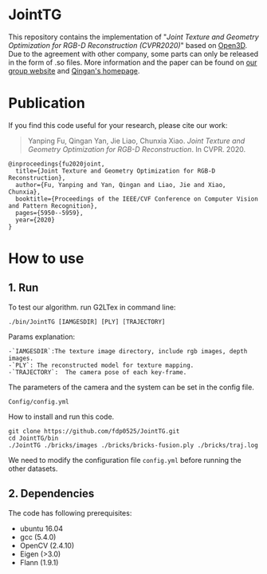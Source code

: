 # JointTG

This repository contains the implementation of "<i>Joint Texture and Geometry Optimization for RGB-D Reconstruction (CVPR2020)</i>" based on [Open3D](https://github.com/intel-isl/Open3D). Due to the agreement with other company, some parts can only be released in the form of .so files. More information and the paper can be found on [our group website](http://graphvision.whu.edu.cn/) and [Qingan's homepage](https://yanqingan.github.io/).

# Publication
If you find this code useful for your research, please cite our work:

> Yanping Fu, Qingan Yan, Jie Liao, Chunxia Xiao. <i>Joint Texture and Geometry Optimization for RGB-D Reconstruction</i>. In CVPR. 2020.

<pre><code>@inproceedings{fu2020joint,
  title={Joint Texture and Geometry Optimization for RGB-D Reconstruction},
  author={Fu, Yanping and Yan, Qingan and Liao, Jie and Xiao, Chunxia},
  booktitle={Proceedings of the IEEE/CVF Conference on Computer Vision and Pattern Recognition},
  pages={5950--5959},
  year={2020}
}</code></pre>

# How to use

## 1. Run
To test our algorithm. run G2LTex in command line:
```
./bin/JointTG [IAMGESDIR] [PLY] [TRAJECTORY] 
```
Params explanation:
```
-`IAMGESDIR`:The texture image directory, include rgb images, depth images.
-`PLY`: The reconstructed model for texture mapping.
-`TRAJECTORY`:  The camera pose of each key-frame.
```

The parameters of the camera and the system can be set in the config file.
```
Config/config.yml
```

How to install and run this code.
```
git clone https://github.com/fdp0525/JointTG.git
cd JointTG/bin
./JointTG ./bricks/images ./bricks/bricks-fusion.ply ./bricks/traj.log
```
We need to modify the configuration file ```config.yml``` before running the other datasets.

## 2. Dependencies
The code has following prerequisites:
- ubuntu 16.04
- gcc (5.4.0)
- OpenCV (2.4.10)
- Eigen (>3.0)
- Flann (1.9.1)
